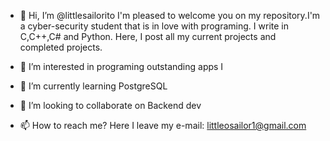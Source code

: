 - 👋 Hi, I’m @littlesailorito
I'm pleased to welcome you on my repository.I'm a cyber-security student that is in love with programing. I write in C,C++,C# and Python. 
Here, I post all my current projects and completed projects.

- 👀 I’m interested in programing outstanding apps
I
- 🌱 I’m currently learning PostgreSQL

- 💞️ I’m looking to collaborate on Backend dev

- 📫 How to reach me? Here I leave my e-mail: littleosailor1@gmail.com


